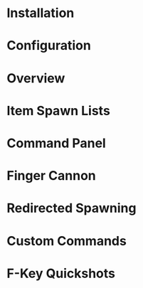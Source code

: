 <!-- TITLE: Commander -->

# Installation
# Configuration
# Overview
# Item Spawn Lists
# Command Panel
# Finger Cannon
# Redirected Spawning
# Custom Commands
# F-Key Quickshots